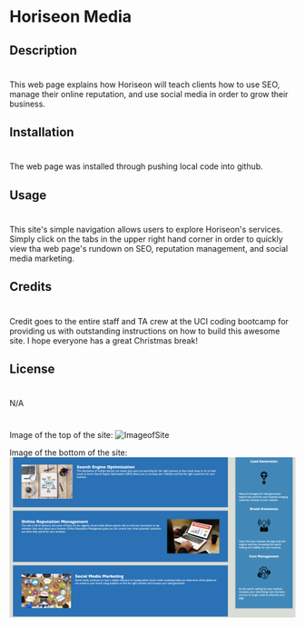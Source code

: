 # Horiseon Media

## Description
#
This web page explains how Horiseon will teach clients how to use SEO, manage their online reputation, and use social media in order to grow their business. 

## Installation 
#
The web page was installed through pushing local code into github.

## Usage
#
This site's simple navigation allows users to explore Horiseon's services. Simply click on the tabs in the upper right hand corner in order to quickly view tha web page's rundown on SEO, reputation management, and social media marketing. 

## Credits
#
Credit goes to the entire staff and TA crew at the UCI coding bootcamp for providing us with outstanding instructions on how to build this awesome site. I hope everyone has a great Christmas break!

## License
#
N/A
#


Image of the top of the site:
![ImageofSite](assets/images/Screenshot-12-22.png)

Image of the bottom of the site:
![ImageofSite2](assets/images/Screenshot-2.png)
